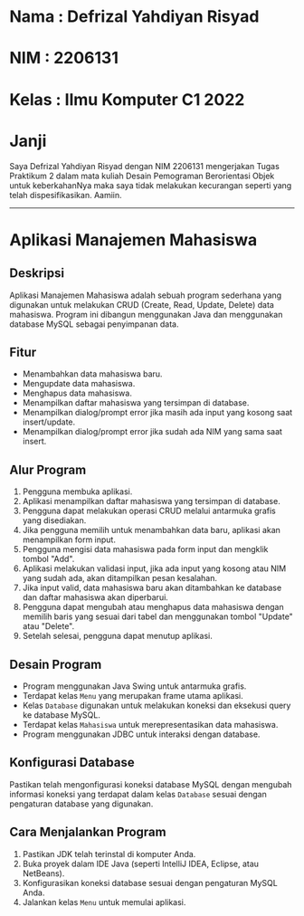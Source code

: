 # Nama : Defrizal Yahdiyan Risyad
# NIM : 2206131
# Kelas : Ilmu Komputer C1 2022


# Janji
Saya Defrizal Yahdiyan Risyad dengan NIM 2206131 mengerjakan Tugas Praktikum 2
dalam mata kuliah Desain Pemograman Berorientasi Objek untuk keberkahanNya 
maka saya tidak melakukan kecurangan seperti yang telah dispesifikasikan. Aamiin.

---

# Aplikasi Manajemen Mahasiswa

## Deskripsi
Aplikasi Manajemen Mahasiswa adalah sebuah program sederhana yang digunakan untuk melakukan CRUD (Create, Read, Update, Delete) data mahasiswa. Program ini dibangun menggunakan Java dan menggunakan database MySQL sebagai penyimpanan data.

## Fitur
- Menambahkan data mahasiswa baru.
- Mengupdate data mahasiswa.
- Menghapus data mahasiswa.
- Menampilkan daftar mahasiswa yang tersimpan di database.
- Menampilkan dialog/prompt error jika masih ada input yang kosong saat insert/update.
- Menampilkan dialog/prompt error jika sudah ada NIM yang sama saat insert.


## Alur Program
1. Pengguna membuka aplikasi.
2. Aplikasi menampilkan daftar mahasiswa yang tersimpan di database.
3. Pengguna dapat melakukan operasi CRUD melalui antarmuka grafis yang disediakan.
4. Jika pengguna memilih untuk menambahkan data baru, aplikasi akan menampilkan form input.
5. Pengguna mengisi data mahasiswa pada form input dan mengklik tombol "Add".
6. Aplikasi melakukan validasi input, jika ada input yang kosong atau NIM yang sudah ada, akan ditampilkan pesan kesalahan.
7. Jika input valid, data mahasiswa baru akan ditambahkan ke database dan daftar mahasiswa akan diperbarui.
8. Pengguna dapat mengubah atau menghapus data mahasiswa dengan memilih baris yang sesuai dari tabel dan menggunakan tombol "Update" atau "Delete".
9. Setelah selesai, pengguna dapat menutup aplikasi.

## Desain Program
- Program menggunakan Java Swing untuk antarmuka grafis.
- Terdapat kelas `Menu` yang merupakan frame utama aplikasi.
- Kelas `Database` digunakan untuk melakukan koneksi dan eksekusi query ke database MySQL.
- Terdapat kelas `Mahasiswa` untuk merepresentasikan data mahasiswa.
- Program menggunakan JDBC untuk interaksi dengan database.

## Konfigurasi Database
Pastikan telah mengonfigurasi koneksi database MySQL dengan mengubah informasi koneksi yang terdapat dalam kelas `Database` sesuai dengan pengaturan database yang digunakan.

## Cara Menjalankan Program
1. Pastikan JDK telah terinstal di komputer Anda.
2. Buka proyek dalam IDE Java (seperti IntelliJ IDEA, Eclipse, atau NetBeans).
3. Konfigurasikan koneksi database sesuai dengan pengaturan MySQL Anda.
4. Jalankan kelas `Menu` untuk memulai aplikasi.
